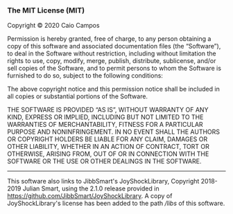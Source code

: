 ### The MIT License (MIT)

Copyright © 2020 Caio Campos

Permission is hereby granted, free of charge, to any person obtaining a copy of this software and associated documentation files (the “Software”), to deal in the Software without restriction, including without limitation the rights to use, copy, modify, merge, publish, distribute, sublicense, and/or sell copies of the Software, and to permit persons to whom the Software is furnished to do so, subject to the following conditions:

The above copyright notice and this permission notice shall be included in all copies or substantial portions of the Software.

THE SOFTWARE IS PROVIDED “AS IS”, WITHOUT WARRANTY OF ANY KIND, EXPRESS OR IMPLIED, INCLUDING BUT NOT LIMITED TO THE WARRANTIES OF MERCHANTABILITY, FITNESS FOR A PARTICULAR PURPOSE AND NONINFRINGEMENT. IN NO EVENT SHALL THE AUTHORS OR COPYRIGHT HOLDERS BE LIABLE FOR ANY CLAIM, DAMAGES OR OTHER LIABILITY, WHETHER IN AN ACTION OF CONTRACT, TORT OR OTHERWISE, ARISING FROM, OUT OF OR IN CONNECTION WITH THE SOFTWARE OR THE USE OR OTHER DEALINGS IN THE SOFTWARE.

---

This software also links to JibbSmart's JoyShockLibrary, Copyright 2018-2019 Julian Smart, using the 2.1.0 release provided in https://github.com/JibbSmart/JoyShockLibrary. A copy of JoyShockLibrary's license has been added to the path _/libs_ of this software.
